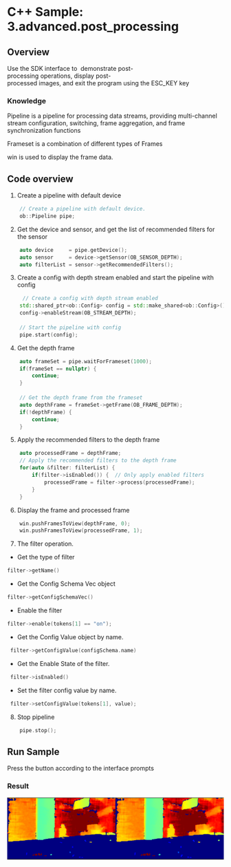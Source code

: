 # C++ Sample: 3.advanced.post_processing

## Overview

Use the SDK interface to  demonstrate post-processing operations, display post-processed images, and exit the program using the ESC_KEY key

### Knowledge

Pipeline is a pipeline for processing data streams, providing multi-channel stream configuration, switching, frame aggregation, and frame synchronization functions

Frameset is a combination of different types of Frames

win is used to display the frame data.

## Code overview

1. Create a pipeline with default device

```cpp
    // Create a pipeline with default device.
    ob::Pipeline pipe;
```

2. Get the device and sensor, and get the list of recommended filters for the sensor

```cpp
    auto device     = pipe.getDevice();
    auto sensor     = device->getSensor(OB_SENSOR_DEPTH);
    auto filterList = sensor->getRecommendedFilters();
```

3. Create a config with depth stream enabled and start the pipeline with config

```cpp
     // Create a config with depth stream enabled
    std::shared_ptr<ob::Config> config = std::make_shared<ob::Config>();
    config->enableStream(OB_STREAM_DEPTH);

    // Start the pipeline with config
    pipe.start(config);
```

4. Get the depth frame

```cpp
    auto frameSet = pipe.waitForFrameset(1000);
    if(frameSet == nullptr) {
        continue;
    }

    // Get the depth frame from the frameset
    auto depthFrame = frameSet->getFrame(OB_FRAME_DEPTH);
    if(!depthFrame) {
        continue;
    }
```

5. Apply the recommended filters to the depth frame

```cpp
    auto processedFrame = depthFrame;
    // Apply the recommended filters to the depth frame
    for(auto &filter: filterList) {
        if(filter->isEnabled()) {  // Only apply enabled filters
            processedFrame = filter->process(processedFrame);
        }
    }
```

6. Display the frame and processed frame

```cpp
    win.pushFramesToView(depthFrame, 0);
    win.pushFramesToView(processedFrame, 1);
```

7. The filter operation.

- Get the type of filter

```cpp
filter->getName()
```

- Get the Config Schema Vec object

```cpp
filter->getConfigSchemaVec()
```

- Enable the filter

```cpp
filter->enable(tokens[1] == "on");
```

- Get the Config Value object by name.

```cpp
 filter->getConfigValue(configSchema.name)
```

- Get the Enable State of the filter.

```cpp
 filter->isEnabled()
```

- Set the filter config value by name.

```cpp
 filter->setConfigValue(tokens[1], value);
```

8. Stop pipeline

```cpp
    pipe.stop();
```

## Run Sample

Press the button according to the interface prompts

### Result

![image](/docs/resource/post_processing.png)
